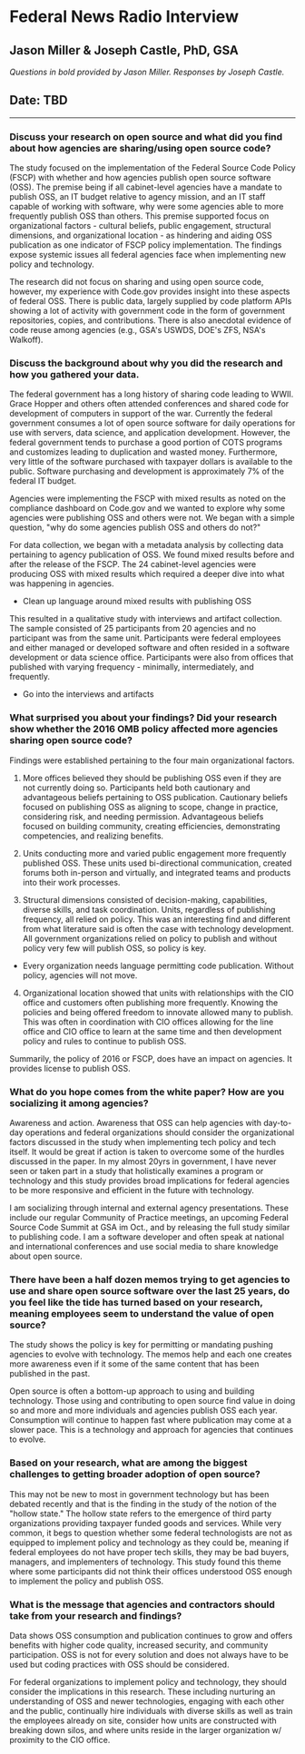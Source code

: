 # Federal News Radio Interview
## Jason Miller & Joseph Castle, PhD, GSA

*Questions in bold provided by Jason Miller. Responses by Joseph Castle.*

## Date: TBD

---

### Discuss your research on open source and what did you find about how agencies are sharing/using open source code?

The study focused on the implementation of the Federal Source Code Policy (FSCP) with whether and how agencies publish open source software (OSS). The premise being if all cabinet-level agencies have a mandate to publish OSS, an IT budget relative to agency mission, and an IT staff capable of working with software, why were some agencies able to more frequently publish OSS than others. This premise supported focus on organizational factors - cultural beliefs, public engagement, structural dimensions, and organizational location - as hindering and aiding OSS publication as one indicator of FSCP policy implementation. The findings expose systemic issues all federal agencies face when implementing new policy and technology.

The research did not focus on sharing and using open source code, however, my experience with Code.gov provides insight into these aspects of federal OSS. There is public data, largely supplied by code platform APIs showing a lot of activity with government code in the form of government repositories, copies, and contributions. There is also anecdotal evidence of code reuse among agencies (e.g., GSA's USWDS, DOE's ZFS, NSA's Walkoff).

### Discuss the background about why you did the research and how you gathered your data.

The federal government has a long history of sharing code leading to WWII. Grace Hopper and others often attended conferences and shared code for development of computers in support of the war. Currently the federal government consumes a lot of open source software for daily operations for use with servers, data science, and application development. However, the federal government tends to purchase a good portion of COTS programs and customizes leading to duplication and wasted money. Furthermore, very little of the software purchased with taxpayer dollars is available to the public. Software purchasing and development is approximately 7% of the federal IT budget. 

Agencies were implementing the FSCP with mixed results as noted on the compliance dashboard on Code.gov and we wanted to explore why some agencies were publishing OSS and others were not. We began with a simple question, "why do some agencies publish OSS and others do not?" 

For data collection, we began with a metadata analysis by collecting data pertaining to agency publication of OSS. We found mixed results before and after the release of the FSCP. The 24 cabinet-level agencies were producing OSS with mixed results which required a deeper dive into what was happening in agencies.

- Clean up language around mixed results with publishing OSS

This resulted in a qualitative study with interviews and artifact collection. The sample consisted of 25 participants from 20 agencies and no participant was from the same unit. Participants were federal employees and either managed or developed software and often resided in a software development or data science office. Participants were also from offices that published with varying frequency - minimally, intermediately, and frequently.

- Go into the interviews and artifacts
 
### What surprised you about your findings? Did your research show whether the 2016 OMB policy affected more agencies sharing open source code?

Findings were established pertaining to the four main organizational factors.

1. More offices believed they should be publishing OSS even if they are not currently doing so. 
Participants held both cautionary and advantageous beliefs pertaining to OSS publication. Cautionary beliefs focused on publishing OSS as aligning to scope, change in practice, considering risk, and needing permission. Advantageous beliefs focused on building community, creating efficiencies, demonstrating competencies, and realizing benefits.

2. Units conducting more and varied public engagement more frequently published OSS.
These units used bi-directional communication, created forums both in-person and virtually, and integrated teams and products into their work processes.

3. Structural dimensions consisted of decision-making, capabilities, diverse skills, and task coordination. Units, regardless of publishing frequency, all relied on policy.
This was an interesting find and different from what literature said is often the case with technology development. All government organizations relied on policy to publish and without policy very few will publish OSS, so policy is key.

- Every organization needs language permitting code publication. Without policy, agencies will not move.

4. Organizational location showed that units with relationships with the CIO office and customers often publishing more frequently.
Knowing the policies and being offered freedom to innovate allowed many to publish. This was often in coordination with CIO offices allowing for the line office and CIO office to learn at the same time and then development policy and rules to continue to publish OSS.

Summarily, the policy of 2016 or FSCP, does have an impact on agencies. It provides license to publish OSS.
 
### What do you hope comes from the white paper? How are you socializing it among agencies?

Awareness and action. Awareness that OSS can help agencies with day-to-day operations and federal organizations should consider the organizational factors discussed in the study when implementing tech policy and tech itself. It would be great if action is taken to overcome some of the hurdles discussed in the paper. In my almost 20yrs in government, I have never seen or taken part in a study that holistically examines a program or technology and this study provides broad implications for federal agencies to be more responsive and efficient in the future with technology.

I am socializing through internal and external agency presentations. These include our regular Community of Practice meetings, an upcoming Federal Source Code Summit at GSA im Oct., and by releasing the full study similar to publishing code. I am a software developer and often speak at national and international conferences and use social media to share knowledge about open source.

### There have been a half dozen memos trying to get agencies to use and share open source software over the last 25 years, do you feel like the tide has turned based on your research, meaning employees seem to understand the value of open source?

The study shows the policy is key for permitting or mandating pushing agencies to evolve with technology. The memos help and each one creates more awareness even if it some of the same content that has been published in the past. 

Open source is often a bottom-up approach to using and building technology. Those using and contributing to open source find value in doing so and more and more individuals and agencies publish OSS each year. Consumption will continue to happen fast where publication may come at a slower pace. This is a technology and approach for agencies that continues to evolve.
 
### Based on your research, what are among the biggest challenges to getting broader adoption of open source?

This may not be new to most in government technology but has been debated recently and that is the finding in the study of the notion of the "hollow state." The hollow state refers to the emergence of third party organizations providing taxpayer funded goods and services. While very common, it begs to question whether some federal technologists are not as equipped to implement policy and technology as they could be, meaning if federal employees do not have proper tech skills, they may be bad buyers, managers, and implementers of technology. This study found this theme where some participants did not think their offices understood OSS enough to implement the policy and publish OSS.

### What is the message that agencies and contractors should take from your research and findings?

Data shows OSS consumption and publication continues to grow and offers benefits with higher code quality, increased security, and community participation. OSS is not for every solution and does not always have to be used but coding practices with OSS should be considered.

For federal organizations to implement policy and technology, they should consider the implications in this research. These including nurturing an understanding of OSS and newer technologies, engaging with each other and the public, continually hire individuals with diverse skills as well as train the employees already on site, consider how units are constructed with breaking down silos, and where units reside in the larger organization w/ proximity to the CIO office.